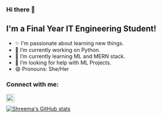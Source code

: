 ### Hi there 👋

## I'm a Final Year IT Engineering Student!

- ✨ I'm passionate about learning new things.
- 🔭 I’m currently working on Python.
- 🌱 I’m currently learning ML and MERN stack.
- 🤔 I’m looking for help with ML Projects.
- 😄 Pronouns: She/Her

### Connect with me:

[<img align="left" alt="Shreema | LinkedIn" width="22px" src="https://cdn.jsdelivr.net/npm/simple-icons@v3/icons/linkedin.svg" />][linkedin]

<br />

[![Shreema's GitHub stats](https://github-readme-stats.vercel.app/api?username=ShreemaShetty)](https://github.com/anuraghazra/github-readme-stats)

[linkedin]: https://www.linkedin.com/in/shreema-shetty-b254461a0/
